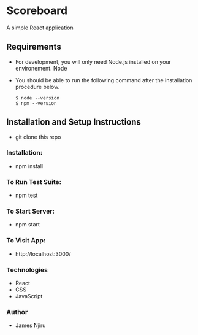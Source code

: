 # Scoreboard
A simple React application

## Requirements
- For development, you will only need Node.js installed on your environement.
Node
- You should be able to run the following command after the installation procedure below.

      $ node --version
      $ npm --version

## Installation and Setup Instructions
- git clone this repo

### Installation:

- npm install

### To Run Test Suite:

- npm test

### To Start Server:

- npm start

### To Visit App:

- http://localhost:3000/

### Technologies
- React
- CSS
- JavaScript

### Author
- James Njiru
